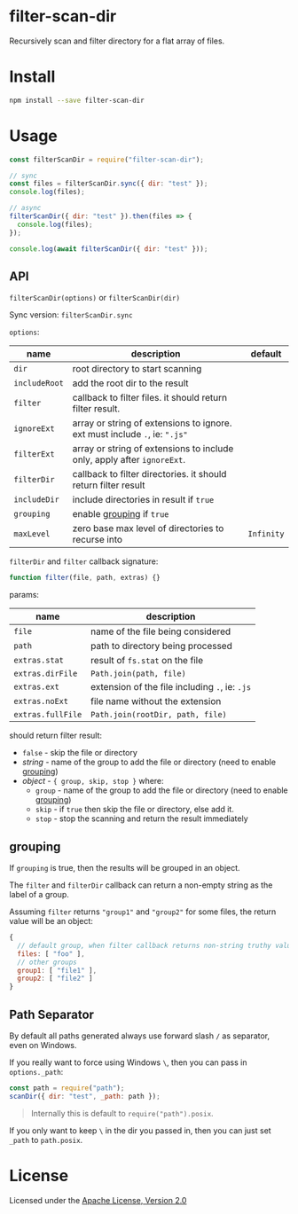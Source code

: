 # filter-scan-dir

Recursively scan and filter directory for a flat array of files.

# Install

```bash
npm install --save filter-scan-dir
```

# Usage

```js
const filterScanDir = require("filter-scan-dir");

// sync
const files = filterScanDir.sync({ dir: "test" });
console.log(files);

// async
filterScanDir({ dir: "test" }).then(files => {
  console.log(files);
});

console.log(await filterScanDir({ dir: "test" }));
```

## API

`filterScanDir(options)` or `filterScanDir(dir)`

Sync version: `filterScanDir.sync`

`options`:

| name          | description                                                                | default    |
| ------------- | -------------------------------------------------------------------------- | ---------- |
| `dir`         | root directory to start scanning                                           |            |
| `includeRoot` | add the root dir to the result                                             |            |
| `filter`      | callback to filter files. it should return filter result.                  |            |
| `ignoreExt`   | array or string of extensions to ignore. ext must include `.`, ie: `".js"` |            |
| `filterExt`   | array or string of extensions to include only, apply after `ignoreExt`.    |            |
| `filterDir`   | callback to filter directories. it should return filter result             |            |
| `includeDir`  | include directories in result if `true`                                    |            |
| `grouping`    | enable [grouping](#grouping) if `true`                                     |            |
| `maxLevel`    | zero base max level of directories to recurse into                         | `Infinity` |

`filterDir` and `filter` callback signature:

```js
function filter(file, path, extras) {}
```

params:

| name              | description                                    |
| ----------------- | ---------------------------------------------- |
| `file`            | name of the file being considered              |
| `path`            | path to directory being processed              |
| `extras.stat`     | result of `fs.stat` on the file                |
| `extras.dirFile`  | `Path.join(path, file)`                        |
| `extras.ext`      | extension of the file including `.`, ie: `.js` |
| `extras.noExt`    | file name without the extension                |
| `extras.fullFile` | `Path.join(rootDir, path, file)`               |

should return filter result:

- `false` - skip the file or directory
- _string_ - name of the group to add the file or directory (need to enable [grouping](#grouping))
- _object_ - `{ group, skip, stop }` where:
  - `group` - name of the group to add the file or directory (need to enable [grouping](#grouping))
  - `skip` - if `true` then skip the file or directory, else add it.
  - `stop` - stop the scanning and return the result immediately

## grouping

If `grouping` is true, then the results will be grouped in an object.

The `filter` and `filterDir` callback can return a non-empty string as the label of a group.

Assuming `filter` returns `"group1"` and `"group2"` for some files, the return value will be an object:

```js
{
  // default group, when filter callback returns non-string truthy value
  files: [ "foo" ],
  // other groups
  group1: [ "file1" ],
  group2: [ "file2" ]
}
```

## Path Separator

By default all paths generated always use forward slash `/` as separator, even on Windows.

If you really want to force using Windows `\`, then you can pass in `options._path`:

```js
const path = require("path");
scanDir({ dir: "test", _path: path });
```

> Internally this is default to `require("path").posix`.

If you only want to keep `\` in the dir you passed in, then you can just set `_path` to `path.posix`.

# License

Licensed under the [Apache License, Version 2.0](https://www.apache.org/licenses/LICENSE-2.0)
